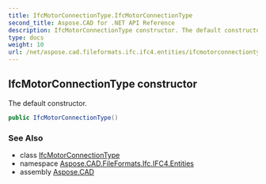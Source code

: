 ```yaml
---
title: IfcMotorConnectionType.IfcMotorConnectionType
second_title: Aspose.CAD for .NET API Reference
description: IfcMotorConnectionType constructor. The default constructor
type: docs
weight: 10
url: /net/aspose.cad.fileformats.ifc.ifc4.entities/ifcmotorconnectiontype/ifcmotorconnectiontype/
---
```

## IfcMotorConnectionType constructor

The default constructor.

```csharp
public IfcMotorConnectionType()
```

### See Also

* class [IfcMotorConnectionType](../)
* namespace [Aspose.CAD.FileFormats.Ifc.IFC4.Entities](../../ifcmotorconnectiontype/)
* assembly [Aspose.CAD](../../../)



